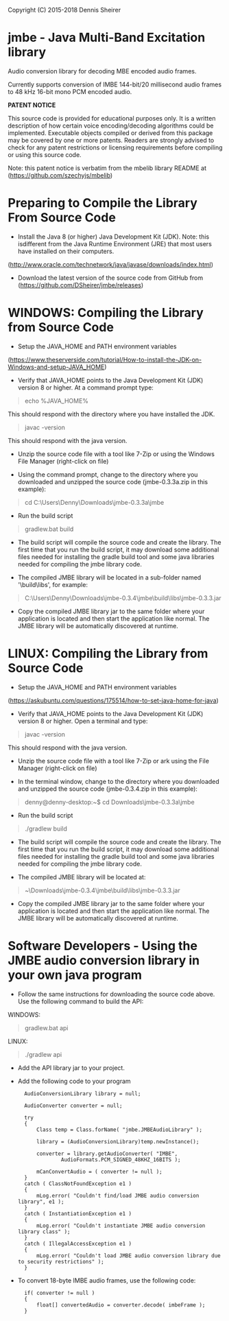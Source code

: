 Copyright (C) 2015-2018 Dennis Sheirer

# jmbe - Java Multi-Band Excitation library

Audio conversion library for decoding MBE encoded audio frames.
  
Currently supports conversion of IMBE 144-bit/20 millisecond audio frames to 48 kHz 16-bit mono PCM encoded audio.

**PATENT NOTICE**

This source code is provided for educational purposes only.  It is a written
description of how certain voice encoding/decoding algorithms could be
implemented.  Executable objects compiled or derived from this package may be
covered by one or more patents.  Readers are strongly advised to check for any
patent restrictions or licensing requirements before compiling or using this
source code.

Note: this patent notice is verbatim from the mbelib library README at (https://github.com/szechyjs/mbelib)

# Preparing to Compile the Library From Source Code

* Install the Java 8 (or higher) Java Development Kit (JDK). Note: this isdifferent from the Java Runtime
Environment (JRE) that most users have installed on their computers.
	
(http://www.oracle.com/technetwork/java/javase/downloads/index.html)

* Download the latest version of the source code from GitHub from (https://github.com/DSheirer/jmbe/releases)

# WINDOWS: Compiling the Library from Source Code

* Setup the JAVA_HOME and PATH environment variables

(https://www.theserverside.com/tutorial/How-to-install-the-JDK-on-Windows-and-setup-JAVA_HOME)

* Verify that JAVA_HOME points to the Java Development Kit (JDK) version 8 or higher.  At a command prompt type:

> echo %JAVA_HOME%

This should respond with the directory where you have installed the JDK.

> javac -version

This should respond with the java version.

* Unzip the source code file with a tool like 7-Zip or using the Windows File Manager (right-click on file)

* Using the command prompt, change to the directory where you downloaded and unzipped the source code (jmbe-0.3.3a.zip in this example):

> cd C:\Users\Denny\Downloads\jmbe-0.3.3a\jmbe

* Run the build script

> gradlew.bat build

* The build script will compile the source code and create the library.  The first time that you run the build script,
it may download some additional files needed for installing the gradle build tool and some java libraries needed for
compiling the jmbe library code.

* The compiled JMBE library will be located in a sub-folder named '\build\libs', for example:

> C:\Users\Denny\Downloads\jmbe-0.3.4\jmbe\build\libs\jmbe-0.3.3.jar

* Copy the compiled JMBE library jar to the same folder where your application is located and then start the application
like normal.  The JMBE library will be automatically discovered at runtime.

# LINUX: Compiling the Library from Source Code

* Setup the JAVA_HOME and PATH environment variables

(https://askubuntu.com/questions/175514/how-to-set-java-home-for-java)

* Verify that JAVA_HOME points to the Java Development Kit (JDK) version 8 or higher.  Open a terminal and type:

> javac -version

This should respond with the java version.

* Unzip the source code file with a tool like 7-Zip or ark using the File Manager (right-click on file)

* In the terminal window, change to the directory where you downloaded and unzipped the source code (jmbe-0.3.4.zip in this example):

> denny@denny-desktop:~$ cd Downloads\jmbe-0.3.3a\jmbe

* Run the build script

> ./gradlew build

* The build script will compile the source code and create the library.  The first time that you run the build script,
it may download some additional files needed for installing the gradle build tool and some java libraries needed for
compiling the jmbe library code.

* The compiled JMBE library will be located at:

> ~\Downloads\jmbe-0.3.4\jmbe\build\libs\jmbe-0.3.3.jar

* Copy the compiled JMBE library jar to the same folder where your application is located and then start the application
like normal.  The JMBE library will be automatically discovered at runtime.
	
# Software Developers - Using the JMBE audio conversion library in your own java program

* Follow the same instructions for downloading the source code above.  Use the following command to build the API:

WINDOWS:
> gradlew.bat api

LINUX:
> ./gradlew api

* Add the API library jar to your project.

* Add the following code to your program
	
		AudioConversionLibrary library = null;
		
		AudioConverter converter = null;
		
		try
		{
			Class temp = Class.forName( "jmbe.JMBEAudioLibrary" );
			
			library = (AudioConversionLibrary)temp.newInstance();

			converter = library.getAudioConverter( "IMBE", 
					AudioFormats.PCM_SIGNED_48KHZ_16BITS );
			
			mCanConvertAudio = ( converter != null );
		} 
		catch ( ClassNotFoundException e1 )
		{
			mLog.error( "Couldn't find/load JMBE audio conversion library", e1 );
		}
		catch ( InstantiationException e1 )
		{
			mLog.error( "Couldn't instantiate JMBE audio conversion library class" );
		}
		catch ( IllegalAccessException e1 )
		{
			mLog.error( "Couldn't load JMBE audio conversion library due to security restrictions" );
		}
	
* To convert 18-byte IMBE audio frames, use the following code:

		if( converter != null )
		{
			float[] convertedAudio = converter.decode( imbeFrame );
		}

